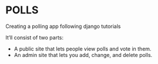 # POLLS
Creating a polling app following django tutorials

It’ll consist of two parts:
  - A public site that lets people view polls and vote in them.
  - An admin site that lets you add, change, and delete polls.
